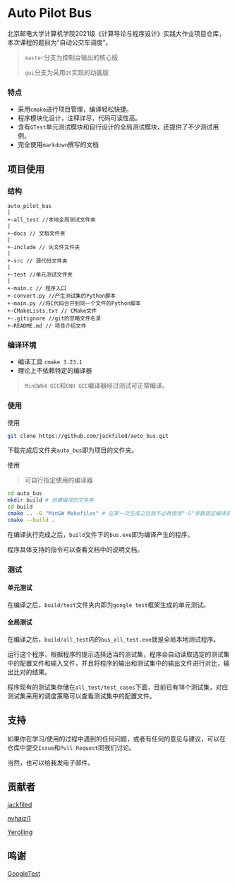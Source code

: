 # Auto Pilot Bus

北京邮电大学计算机学院2021级《计算导论与程序设计》实践大作业项目仓库，本次课程的题目为“自动公交车调度”。

> `master`分支为控制台输出的核心版
>
> `gui`分支为采用`Qt`实现的动画版

### 特点

- 采用`cmake`进行项目管理，编译轻松快捷。
- 程序模块化设计，注释详尽，代码可读性高。
- 含有`GTest`单元测试模块和自行设计的全局测试模块，还提供了不少测试用例。
- 完全使用`markdown`撰写的文档

## 项目使用

### 结构

```
auto_pilot_bus
|
+-all_test //本地全局测试文件夹
|
+-docs // 文档文件夹
|
+-include // 头文件文件夹
|
+-src // 源代码文件夹
|
+-test //单元测试文件夹
|
+-main.c // 程序入口
+-convert.py //产生测试集的Python脚本
+-main.py //将C代码合并到同一个文件的Python脚本
+-CMakeLists.txt // CMake文件
+-.gitignore //git的忽略文件名录
+-README.md // 项目介绍文件
```

### 编译环境

- 编译工具 `cmake 3.23.1`
- 理论上不依赖特定的编译器

> `MinGW64 GCC`和`GNU GCC`编译器经过测试可正常编译。

### 使用

使用

```bash 
git clone https://github.com/jackfiled/auto_bus.git
```

下载完成后文件夹`auto_bus`即为项目的文件夹。

使用

> 可自行指定使用的编译器

```bash
cd auto_bus
mkdir build # 创建编译的文件夹
cd build
cmake .. -G "MinGW Makefiles" # 在第一次生成之后就不必再使用"-G"参数指定编译类型
cmake --build .
```

在编译执行完成之后，`build`文件下的`bus.exe`即为编译产生的程序。

程序具体支持的指令可以查看文档中的说明文档。

### 测试

#### 单元测试

在编译之后，`build/test`文件夹内即为`google test`框架生成的单元测试。

#### 全局测试

在编译之后，`build/all_test`内的`bus_all_test.exe`就是全局本地测试程序。

运行这个程序，根据程序的提示选择适当的测试集，程序会自动读取选定的测试集中的配置文件和输入文件，并且将程序的输出和测试集中的输出文件进行对比，输出比对的结果。

程序现有的测试集存储在`all_test/test_cases`下面，目前已有18个测试集，对应测试集采用的调度策略可以查看测试集中的配置文件。

## 支持

如果你在学习/使用的过程中遇到的任何问题，或者有任何的意见与建议，可以在仓库中提交`Issue`和`Pull Request`同我们讨论。

当然，也可以给我发电子邮件。

## 贡献者

[jackfiled](https://github.com/jackfiled)

[nvhaizi1](https://github.com/nvhaizi1)

[Yerolling](https://github.com/Yerolling)

## 鸣谢

[GoogleTest](https://github.com/google/googletest)

